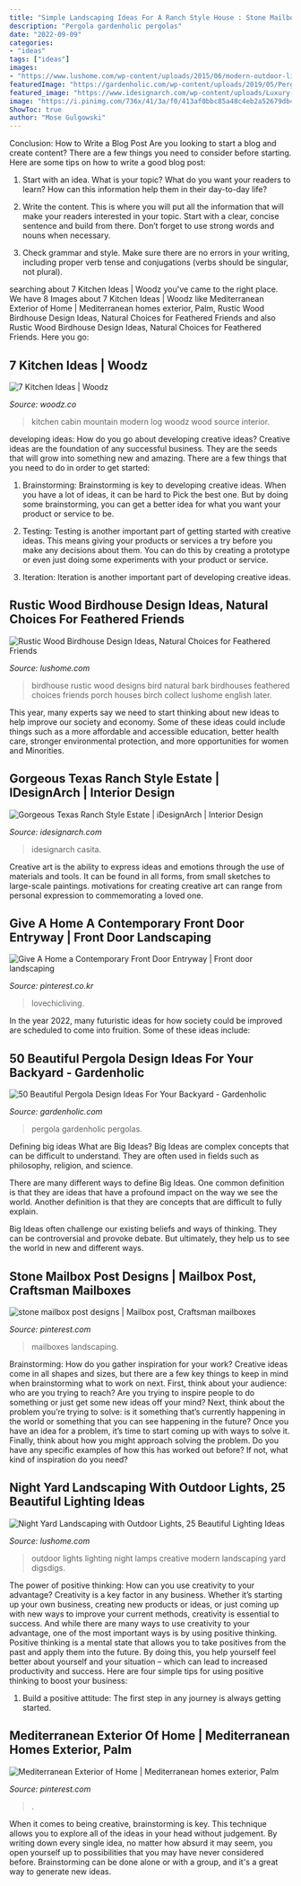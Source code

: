 ```yaml
---
title: "Simple Landscaping Ideas For A Ranch Style House : Stone Mailbox Post Designs"
description: "Pergola gardenholic pergolas"
date: "2022-09-09"
categories:
- "ideas"
tags: ["ideas"]
images:
- "https://www.lushome.com/wp-content/uploads/2015/06/modern-outdoor-lights-lighting-ideas-21.jpg"
featuredImage: "https://gardenholic.com/wp-content/uploads/2019/05/Pergola-Design-Ideas-For-Your-Backyard.jpg"
featured_image: "https://www.idesignarch.com/wp-content/uploads/Luxury-Texas-Ranch-Style-Home_5.jpg"
image: "https://i.pinimg.com/736x/41/3a/f0/413af0bbc85a48c4eb2a52679db4ef2c.jpg"
ShowToc: true
author: "Mose Gulgowski"
---
```



Conclusion: How to Write a Blog Post
Are you looking to start a blog and create content? There are a few things you need to consider before starting. Here are some tips on how to write a good blog post:
1. Start with an idea. What is your topic? What do you want your readers to learn? How can this information help them in their day-to-day life?

2. Write the content. This is where you will put all the information that will make your readers interested in your topic. Start with a clear, concise sentence and build from there. Don’t forget to use strong words and nouns when necessary.

3. Check grammar and style. Make sure there are no errors in your writing, including proper verb tense and conjugations (verbs should be singular, not plural).

	

		
searching about 7 Kitchen Ideas | Woodz you've came to the right place. We have 8 Images about 7 Kitchen Ideas | Woodz like Mediterranean Exterior of Home | Mediterranean homes exterior, Palm, Rustic Wood Birdhouse Design Ideas, Natural Choices for Feathered Friends and also Rustic Wood Birdhouse Design Ideas, Natural Choices for Feathered Friends. Here you go:
		
    
## 7 Kitchen Ideas | Woodz

<img loading=lazy src="http://www.woodz.co/wp-content/uploads/2016/03/7-Kitchen-ideas-wood-design-Woodz-2.jpg" onerror="this.onerror=null;this.src='https://tse1.mm.bing.net/th?id=OIP.sGk0UF_3gUvSMEy10mIXDQHaLG&amp;pid=15.1';" alt="7 Kitchen Ideas | Woodz">

_Source: woodz.co_

>kitchen cabin mountain modern log woodz wood source interior. 

	

developing ideas: How do you go about developing creative ideas?
Creative ideas are the foundation of any successful business. They are the seeds that will grow into something new and amazing. There are a few things that you need to do in order to get started:
1. Brainstorming: Brainstorming is key to developing creative ideas. When you have a lot of ideas, it can be hard to Pick the best one. But by doing some brainstorming, you can get a better idea for what you want your product or service to be.

2. Testing: Testing is another important part of getting started with creative ideas. This means giving your products or services a try before you make any decisions about them. You can do this by creating a prototype or even just doing some experiments with your product or service.

3. Iteration: Iteration is another important part of developing creative ideas.

    
## Rustic Wood Birdhouse Design Ideas, Natural Choices For Feathered Friends

<img loading=lazy src="https://www.lushome.com/wp-content/uploads/2018/11/rustic-wood-birdhouse-designs-17.jpg" onerror="this.onerror=null;this.src='https://tse4.mm.bing.net/th?id=OIP.reLUBDmfWEoCuS1zYqsv7gHaJ8&amp;pid=15.1';" alt="Rustic Wood Birdhouse Design Ideas, Natural Choices for Feathered Friends">

_Source: lushome.com_

>birdhouse rustic wood designs bird natural bark birdhouses feathered choices friends porch houses birch collect lushome english later. 

	

This year, many experts say we need to start thinking about new ideas to help improve our society and economy. Some of these ideas could include things such as a more affordable and accessible education, better health care, stronger environmental protection, and more opportunities for women and Minorities.

    
## Gorgeous Texas Ranch Style Estate | IDesignArch | Interior Design

<img loading=lazy src="https://www.idesignarch.com/wp-content/uploads/Luxury-Texas-Ranch-Style-Home_5.jpg" onerror="this.onerror=null;this.src='https://tse1.mm.bing.net/th?id=OIP.pJZMer6WvTaPYDBtGiFUXgHaJ4&amp;pid=15.1';" alt="Gorgeous Texas Ranch Style Estate | iDesignArch | Interior Design">

_Source: idesignarch.com_

>idesignarch casita. 

	

Creative art is the ability to express ideas and emotions through the use of materials and tools. It can be found in all forms, from small sketches to large-scale paintings. motivations for creating creative art can range from personal expression to commemorating a loved one.

    
## Give A Home A Contemporary Front Door Entryway | Front Door Landscaping

<img loading=lazy src="https://i.pinimg.com/736x/78/6d/ba/786dba1566bdafd98b57fd0eb68716a8.jpg" onerror="this.onerror=null;this.src='https://tse4.mm.bing.net/th?id=OIP.-hF_LeTO9J9IzCLwjib8cAHaKl&amp;pid=15.1';" alt="Give A Home a Contemporary Front Door Entryway | Front door landscaping">

_Source: pinterest.co.kr_

>lovechicliving. 

	

In the year 2022, many futuristic ideas for how society could be improved are scheduled to come into fruition. Some of these ideas include: 

    
## 50 Beautiful Pergola Design Ideas For Your Backyard - Gardenholic

<img loading=lazy src="https://gardenholic.com/wp-content/uploads/2019/05/Pergola-Design-Ideas-For-Your-Backyard.jpg" onerror="this.onerror=null;this.src='https://tse4.mm.bing.net/th?id=OIP.eSlWR7ZgvCPmw_gQyUZDCAHaD3&amp;pid=15.1';" alt="50 Beautiful Pergola Design Ideas For Your Backyard - Gardenholic">

_Source: gardenholic.com_

>pergola gardenholic pergolas. 

	

Defining big ideas
What are Big Ideas?
Big Ideas are complex concepts that can be difficult to understand. They are often used in fields such as philosophy, religion, and science.

There are many different ways to define Big Ideas. One common definition is that they are ideas that have a profound impact on the way we see the world. Another definition is that they are concepts that are difficult to fully explain.

Big Ideas often challenge our existing beliefs and ways of thinking. They can be controversial and provoke debate. But ultimately, they help us to see the world in new and different ways.

    
## Stone Mailbox Post Designs | Mailbox Post, Craftsman Mailboxes

<img loading=lazy src="https://i.pinimg.com/736x/41/3a/f0/413af0bbc85a48c4eb2a52679db4ef2c.jpg" onerror="this.onerror=null;this.src='https://tse4.mm.bing.net/th?id=OIP.YIn4fZNWPMWS0x_eViUnSQHaJ3&amp;pid=15.1';" alt="stone mailbox post designs | Mailbox post, Craftsman mailboxes">

_Source: pinterest.com_

>mailboxes landscaping. 

	

Brainstorming: How do you gather inspiration for your work?
Creative ideas come in all shapes and sizes, but there are a few key things to keep in mind when brainstorming what to work on next. First, think about your audience: who are you trying to reach? Are you trying to inspire people to do something or just get some new ideas off your mind? Next, think about the problem you’re trying to solve: is it something that’s currently happening in the world or something that you can see happening in the future? Once you have an idea for a problem, it’s time to start coming up with ways to solve it. Finally, think about how you might approach solving the problem. Do you have any specific examples of how this has worked out before? If not, what kind of inspiration do you need?

    
## Night Yard Landscaping With Outdoor Lights, 25 Beautiful Lighting Ideas

<img loading=lazy src="https://www.lushome.com/wp-content/uploads/2015/06/modern-outdoor-lights-lighting-ideas-21.jpg" onerror="this.onerror=null;this.src='https://tse4.mm.bing.net/th?id=OIP.8f6tV2qjF8iIuUIpGy95zQHaHa&amp;pid=15.1';" alt="Night Yard Landscaping with Outdoor Lights, 25 Beautiful Lighting Ideas">

_Source: lushome.com_

>outdoor lights lighting night lamps creative modern landscaping yard digsdigs. 

	

The power of positive thinking: How can you use creativity to your advantage?
Creativity is a key factor in any business. Whether it’s starting up your own business, creating new products or ideas, or just coming up with new ways to improve your current methods, creativity is essential to success. And while there are many ways to use creativity to your advantage, one of the most important ways is by using positive thinking.
Positive thinking is a mental state that allows you to take positives from the past and apply them into the future. By doing this, you help yourself feel better about yourself and your situation – which can lead to increased productivity and success. Here are four simple tips for using positive thinking to boost your business: 

1) Build a positive attitude: The first step in any journey is always getting started.

    
## Mediterranean Exterior Of Home | Mediterranean Homes Exterior, Palm

<img loading=lazy src="https://i.pinimg.com/736x/fa/76/9f/fa769fe1ab6e7a47ef58a2d0371dfbea--beach-gardens-tropical-gardens.jpg" onerror="this.onerror=null;this.src='https://tse4.mm.bing.net/th?id=OIP.canRVFT6Xz2EIgkN6MiqQwHaFJ&amp;pid=15.1';" alt="Mediterranean Exterior of Home | Mediterranean homes exterior, Palm">

_Source: pinterest.com_

>. 

	

When it comes to being creative, brainstorming is key. This technique allows you to explore all of the ideas in your head without judgement. By writing down every single idea, no matter how absurd it may seem, you open yourself up to possibilities that you may have never considered before. Brainstorming can be done alone or with a group, and it's a great way to generate new ideas.

